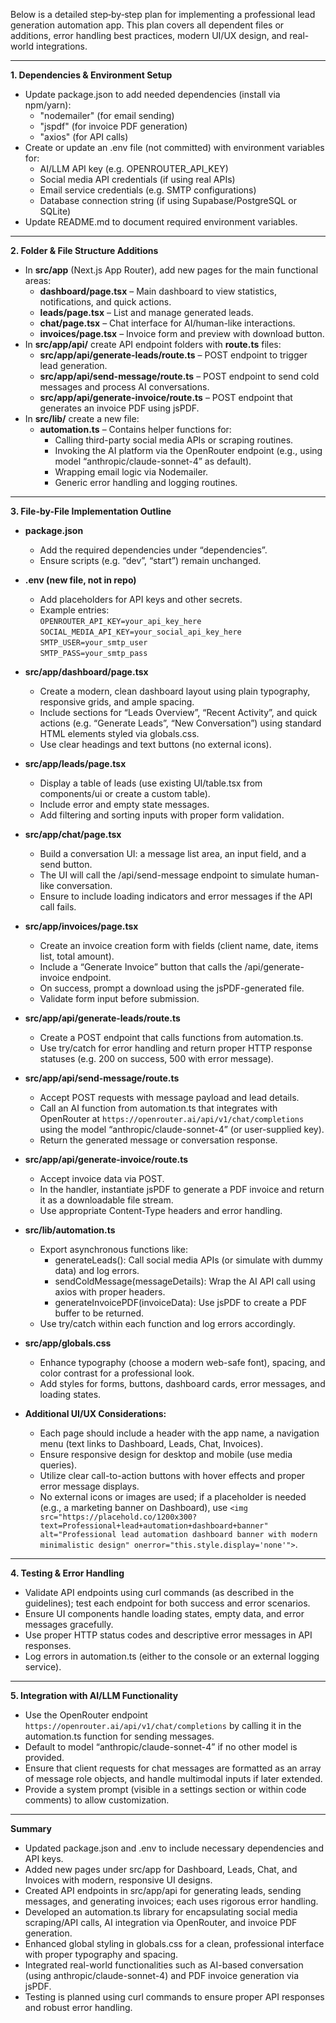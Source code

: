 Below is a detailed step‐by‐step plan for implementing a professional lead generation automation app. This plan covers all dependent files or additions, error handling best practices, modern UI/UX design, and real-world integrations.

---

**1. Dependencies & Environment Setup**

- Update package.json to add needed dependencies (install via npm/yarn):
  - "nodemailer" (for email sending)
  - "jspdf" (for invoice PDF generation)
  - "axios" (for API calls)
- Create or update an .env file (not committed) with environment variables for:
  - AI/LLM API key (e.g. OPENROUTER_API_KEY)
  - Social media API credentials (if using real APIs)
  - Email service credentials (e.g. SMTP configurations)
  - Database connection string (if using Supabase/PostgreSQL or SQLite)
- Update README.md to document required environment variables.

---

**2. Folder & File Structure Additions**

- In **src/app** (Next.js App Router), add new pages for the main functional areas:
  - **dashboard/page.tsx** – Main dashboard to view statistics, notifications, and quick actions.
  - **leads/page.tsx** – List and manage generated leads.
  - **chat/page.tsx** – Chat interface for AI/human-like interactions.
  - **invoices/page.tsx** – Invoice form and preview with download button.
- In **src/app/api/** create API endpoint folders with **route.ts** files:
  - **src/app/api/generate-leads/route.ts** – POST endpoint to trigger lead generation.
  - **src/app/api/send-message/route.ts** – POST endpoint to send cold messages and process AI conversations.
  - **src/app/api/generate-invoice/route.ts** – POST endpoint that generates an invoice PDF using jsPDF.
- In **src/lib/** create a new file:
  - **automation.ts** – Contains helper functions for:
    - Calling third-party social media APIs or scraping routines.
    - Invoking the AI platform via the OpenRouter endpoint (e.g., using model “anthropic/claude-sonnet-4” as default).
    - Wrapping email logic via Nodemailer.
    - Generic error handling and logging routines.

---

**3. File-by-File Implementation Outline**

- **package.json**  
  - Add the required dependencies under “dependencies”.  
  - Ensure scripts (e.g. “dev”, “start”) remain unchanged.

- **.env (new file, not in repo)**  
  - Add placeholders for API keys and other secrets.  
  - Example entries:  
  `OPENROUTER_API_KEY=your_api_key_here`  
  `SOCIAL_MEDIA_API_KEY=your_social_api_key_here`  
  `SMTP_USER=your_smtp_user`  
  `SMTP_PASS=your_smtp_pass`

- **src/app/dashboard/page.tsx**  
  - Create a modern, clean dashboard layout using plain typography, responsive grids, and ample spacing.  
  - Include sections for “Leads Overview”, “Recent Activity”, and quick actions (e.g. “Generate Leads”, “New Conversation”) using standard HTML elements styled via globals.css.  
  - Use clear headings and text buttons (no external icons).

- **src/app/leads/page.tsx**  
  - Display a table of leads (use existing UI/table.tsx from components/ui or create a custom table).  
  - Include error and empty state messages.  
  - Add filtering and sorting inputs with proper form validation.

- **src/app/chat/page.tsx**  
  - Build a conversation UI: a message list area, an input field, and a send button.  
  - The UI will call the /api/send-message endpoint to simulate human-like conversation.  
  - Ensure to include loading indicators and error messages if the API call fails.

- **src/app/invoices/page.tsx**  
  - Create an invoice creation form with fields (client name, date, items list, total amount).  
  - Include a “Generate Invoice” button that calls the /api/generate-invoice endpoint.  
  - On success, prompt a download using the jsPDF-generated file.  
  - Validate form input before submission.

- **src/app/api/generate-leads/route.ts**  
  - Create a POST endpoint that calls functions from automation.ts.  
  - Use try/catch for error handling and return proper HTTP response statuses (e.g. 200 on success, 500 with error message).

- **src/app/api/send-message/route.ts**  
  - Accept POST requests with message payload and lead details.  
  - Call an AI function from automation.ts that integrates with OpenRouter at `https://openrouter.ai/api/v1/chat/completions` using the model “anthropic/claude-sonnet-4” (or user-supplied key).  
  - Return the generated message or conversation response.

- **src/app/api/generate-invoice/route.ts**  
  - Accept invoice data via POST.  
  - In the handler, instantiate jsPDF to generate a PDF invoice and return it as a downloadable file stream.  
  - Use appropriate Content-Type headers and error handling.

- **src/lib/automation.ts**  
  - Export asynchronous functions like:  
    - generateLeads(): Call social media APIs (or simulate with dummy data) and log errors.
    - sendColdMessage(messageDetails): Wrap the AI API call using axios with proper headers.  
    - generateInvoicePDF(invoiceData): Use jsPDF to create a PDF buffer to be returned.  
  - Use try/catch within each function and log errors accordingly.
  
- **src/app/globals.css**  
  - Enhance typography (choose a modern web-safe font), spacing, and color contrast for a professional look.  
  - Add styles for forms, buttons, dashboard cards, error messages, and loading states.
  
- **Additional UI/UX Considerations:**  
  - Each page should include a header with the app name, a navigation menu (text links to Dashboard, Leads, Chat, Invoices).  
  - Ensure responsive design for desktop and mobile (use media queries).  
  - Utilize clear call-to-action buttons with hover effects and proper error message displays.  
  - No external icons or images are used; if a placeholder is needed (e.g., a marketing banner on Dashboard), use `<img src="https://placehold.co/1200x300?text=Professional+lead+automation+dashboard+banner" alt="Professional lead automation dashboard banner with modern minimalistic design" onerror="this.style.display='none'">`.

---

**4. Testing & Error Handling**

- Validate API endpoints using curl commands (as described in the guidelines); test each endpoint for both success and error scenarios.
- Ensure UI components handle loading states, empty data, and error messages gracefully.
- Use proper HTTP status codes and descriptive error messages in API responses.
- Log errors in automation.ts (either to the console or an external logging service).

---

**5. Integration with AI/LLM Functionality**

- Use the OpenRouter endpoint `https://openrouter.ai/api/v1/chat/completions` by calling it in the automation.ts function for sending messages.  
- Default to model “anthropic/claude-sonnet-4” if no other model is provided.  
- Ensure that client requests for chat messages are formatted as an array of message role objects, and handle multimodal inputs if later extended.
- Provide a system prompt (visible in a settings section or within code comments) to allow customization.

---

**Summary**  
- Updated package.json and .env to include necessary dependencies and API keys.  
- Added new pages under src/app for Dashboard, Leads, Chat, and Invoices with modern, responsive UI designs.  
- Created API endpoints in src/app/api for generating leads, sending messages, and generating invoices; each uses rigorous error handling.  
- Developed an automation.ts library for encapsulating social media scraping/API calls, AI integration via OpenRouter, and invoice PDF generation.  
- Enhanced global styling in globals.css for a clean, professional interface with proper typography and spacing.  
- Integrated real-world functionalities such as AI-based conversation (using anthropic/claude-sonnet-4) and PDF invoice generation via jsPDF.  
- Testing is planned using curl commands to ensure proper API responses and robust error handling.
